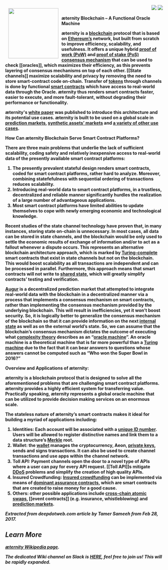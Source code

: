 <a href="http://www.aeternity.com/"><img width="160px" src="http://www.aeternity.com/user/themes/aeon/img/aeternity_logo.png" align="left" hspace="10" vspace="10"></a>

<p align = right><a target="_blank" href="https://twitter.com/intent/tweet?original_referer=https%3A%2F%2Fabout.twitter.com%2Fresources%2Fbuttons&text=Aeternity:%20scalable%20smart%20contracts%20interfacing%20with%20real%20world%20data&tw_p=tweetbutton&url=http%3A%2F%2Fwww.aeternity.com%2F&via=aetrnty"><img src="http://s30.postimg.org/j2q6ql27h/Tweet.png"></a>
<a target="_blank" href="https://twitter.com/aetrnty"> <img src="https://s24.postimg.org/4xcf9j8xh/Follow-_Twitter.jpg?2"></a>
</p>
<b>æternity Blockchain – A Functional Oracle Machine<p>

æternity is a [blockchain](https://en.wikipedia.org/wiki/Blockchain) protocol that is based on [Ethereum’s](https://en.wikipedia.org/wiki/Ethereum) network, but built from scratch to improve efficiency, scalability, and usefulness. It offers a unique hybrid [proof of work (PoW)](https://en.wikipedia.org/wiki/Proof-of-work_system) and [proof of stake (PoS)](https://en.wikipedia.org/wiki/Proof-of-stake) [consensus mechanism](https://www.ibm.com/developerworks/cloud/library/cl-blockchain-basics-intro-bluemix-trs/) that can be used to check [[oracles]], which maximizes their efficiency, as this prevents layering of consensus mechanisms on top of each other. [[State channels]] maximize scalability and privacy by removing the need to store smart-contract code on-chain. Transfer of [tokens](http://cruiserselite.co.in/downloads/btech/materials/second%20sem/4/e-com/UNIT-3.pdf) through channels is done by functional [smart contracts](https://en.wikipedia.org/wiki/Smart_contract) which have access to real-world data through the Oracle. æternity thus renders smart contracts faster, easier to execute, and more fault-tolerant, without degrading their performance or functionality.<p>

æternity's [white paper](https://blockchain.aeternity.com/%C3%A6ternity-blockchain-whitepaper.pdf) was published to introduce this architecture and its potential use cases. æternity is built to be used on a global scale in [prediction markets](https://en.wikipedia.org/wiki/Prediction_market), [synthetic assets’ markets](https://syntheticassets.wordpress.com/) and [a variety of other use cases](https://github.com/aeternity/wiki/wiki/Idea-Box#use-case-ideas-for-%C3%A6ternity).<p>

<b>How Can æternity Blockchain Serve Smart Contract Platforms?<p>

There are three main problems that underlie the lack of sufficient scalability, coding safety and relatively inexpensive access to real-world data of the presently available smart contract platforms:<p>

<ol>
<li>The presently prevalent stateful design renders smart contracts, coded for smart contract platforms, rather hard to analyze. Moreover, combining statefefulness with sequential ordering of transactions reduces scalability.
<li>Introducing real-world data to smart contract platforms, in a trustless, decentralized and reliable manner significantly hurdles the realization of a large number of advantageous applications.
<li>Most smart contract platforms have limited abilities to update themselves to cope with newly emerging economic and technological knowledge.</ol><p>

Recent studies of the state channel technology have proven that, in many instances, storing state on-chain is unnecessary. In most cases, all data can be stored in state channels, and the blockchain would be only used to settle the economic results of exchange of information and/or to act as a fallout whenever a dispute occurs. This represents an alternative blockchain architecture approach, which is marked by [Turing-complete](https://en.wikipedia.org/wiki/Turing_completeness) smart contracts that exist in state channels but not on the blockchain. This would boost scalability as all transactions are independent and can be processed in parallel. Furthermore, this approach means that smart contracts will not write to [shared state](http://wiki.c2.com/?SharedStateConcurrency), which will greatly simplify contracts’ testing and verification.<p>

[Augur](https://en.wikipedia.org/wiki/Augur_(software)) is a decentralized prediction market that attempted to integrate real-world data with the blockchain in a decentralized manner via a process that implements a consensus mechanism on smart contracts, rather than implementing the consensus mechanism provided by the underlying blockchain. This will result in inefficiencies, yet it won’t boost security. So, it is logically better to generalize the consensus mechanism of the blockchain so that it can provide information on the next [internal state](https://www.cs.nmsu.edu/~rth/cs/cs177/map/intstate.html) as well as on the external world’s state. So, we can assume that the blockchain’s consensus mechanism dictates the outcome of executing what [complexity theory](https://en.wikipedia.org/wiki/Computational_complexity_theory) describes as an “[oracle machine](https://en.wikipedia.org/wiki/Oracle_machine)”. An oracle machine is a theoretical machine that is far more powerful than a [Turing machine](https://en.wikipedia.org/wiki/Turing_machine) due to the fact that it can bear answers to questions whose answers cannot be computed such as “Who won the Super Bowl in 2016?”<p>

<b>Overview and Applications of æternity:<p>

æternity is a blockchain protocol that is designed to solve all the aforementioned problems that are challenging smart contract platforms. æternity provides a highly efficient system for transferring value. Practically speaking, æternity represents a global oracle machine that can be utilized to provide decision making services on an enormous scale.<p>

The stateless nature of æternity’s smart contracts makes it ideal for building a myriad of applications including:<p>
1. Identities: Each account will be associated with a [unique ID number](https://en.wikipedia.org/wiki/Universally_unique_identifier). Users will be allowed to register distinctive names and link them to a data structure’s [Merkle](https://en.wikipedia.org/wiki/Merkle_tree) root.
2. Wallet: the [wallet](https://en.wikipedia.org/wiki/Wallet_(software)) manages the cryptocurrency, Aeon, [private keys](https://en.wikipedia.org/wiki/Public-key_cryptography), sends and signs transactions. It can also be used to create channel transactions and use apps within the channel network.
3. Toll API: Payment channels open the door to a novel type of APIs where a user can pay for every API request. [[Toll API]]s mitigate [DDoS](https://en.wikipedia.org/wiki/Distributed_denial-of-service_attacks_on_root_nameservers) problems and simplify the creation of high quality APIs.
4. Insured Crowdfunding: [Insured crowdfunding](https://en.m.wikipedia.org/wiki/Equity_crowdfunding#Crowdfunding_insurance) can be implemented via means of [dominant assurance contracts](https://en.wikipedia.org/wiki/Assurance_contract#Dominant_assurance_contracts), which are smart contracts that are created to raise money for a good cause.
5. Others: other possible applications include [cross-chain atomic swaps](https://en.bitcoin.it/wiki/Atomic_cross-chain_trading), [[event contracts]] (e.g. insurance, whistleblowing) and [prediction markets](https://en.m.wikipedia.org/wiki/Prediction_market).<p>

<i>Extracted from deepdotweb.com article by Tamer Sameeh from Feb 28, 2017. 

## Learn More
[æternity Wikipedia page](https://en.wikipedia.org/wiki/AEternity).

The dedicated Wiki channel on Slack is [HERE](https://pacific-beach-20900.herokuapp.com/), feel free to join us!
_This will be rapidly expanded._

[Whitepaper_English]: Whitepaper_English
[Whitepaper_Korean (한국어)]: Whitepaper_Korean-(한국어)
[Whitepaper_Indonesia]: Whitepaper_Indonesia
[Whitepaper_French]: Whitepaper_French
[Whitepaper_Chinese]: Whitepaper_Chinese
[Whitepaper_Russian]: Whitepaper_Russian
[Whitepaper_Español]: Whitepaper_Español
[Whitepaper_Japanese]: Whitepaper_Japanese